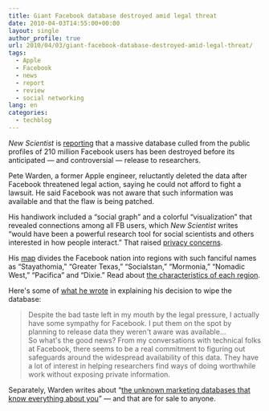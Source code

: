 ```yaml
---
title: Giant Facebook database destroyed amid legal threat
date: 2010-04-03T14:55:00+00:00
layout: single
author_profile: true
url: 2010/04/03/giant-facebook-database-destroyed-amid-legal-threat/
tags:
  - Apple
  - Facebook
  - news
  - report
  - review
  - social networking
lang: en
categories: 
  - techblog
---
```

_New Scientist_ is [reporting](http://www.newscientist.com/article/dn18721-data-sifted-from-facebook-wiped-after-legal-threats.html) that a massive database culled from the public profiles of 210 million Facebook users has been destroyed before its anticipated — and controversial — release to researchers.

Pete Warden, a former Apple engineer, reluctantly deleted the data after Facebook threatened legal action, saying he could not afford to fight a lawsuit. He said Facebook was not aware that such information was available and that the flaw is being patched.

His handiwork included a “social graph” and a colorful “visualization” that revealed connections among all FB users, which _New Scientist_ writes “would have been a powerful research tool for social scientists and others interested in how people interact.” That raised [privacy concerns](http://www.privacydigest.com/2010/02/13/why%20pete%20warden%20should%20not%20release%20profile%20data%20215%20million%20facebook%20users).

His [map](http://www.newscientist.com/data/images/ns/cms/dn18721/dn18721-3_300.jpg) divides the Facebook nation into regions with such fanciful names as “Stayathomia,” “Greater Texas,” “Socialstan,” “Mormonia,” “Nomadic West,” “Pacifica” and “Dixie.” Read about [the characteristics of each region](http://petewarden.typepad.com/searchbrowser/2010/02/how-to-split-up-the-us.html).

Here's some of [what he wrote](http://petewarden.typepad.com/searchbrowser/2010/03/facebook-data-destruction.html) in explaining his decision to wipe the database:

> Despite the bad taste left in my mouth by the legal pressure, I actually have some sympathy for Facebook. I put them on the spot by planning to release data they weren't aware was available…  
> So what's the good news? From my conversations with technical folks at Facebook, there seems to be a real commitment to figuring out safeguards around the widespread availability of this data. They have a lot of interest in helping researchers find ways of doing worthwhile work without exposing private information.

Separately, Warden writes about “[the unknown marketing databases that know everything about you](http://petewarden.typepad.com/searchbrowser/2010/03/the-unknown-marketing-databases-that-know-everything-about-you.html)” — and that are for sale to anyone.